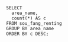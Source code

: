     SELECT
      area_name,
      count(*) AS c
    FROM sou_fang_renting
    GROUP BY area_name
    ORDER BY c DESC;